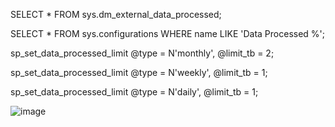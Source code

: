 SELECT * FROM sys.dm_external_data_processed;

SELECT * FROM sys.configurations
WHERE name LIKE 'Data Processed %';

sp_set_data_processed_limit
    @type = N'monthly',
    @limit_tb = 2;

sp_set_data_processed_limit
    @type = N'weekly',
    @limit_tb = 1;

sp_set_data_processed_limit
    @type = N'daily',
    @limit_tb = 1;        
    
![image](https://github.com/user-attachments/assets/9423f5b2-edef-4b9d-9748-0cf6b8243b50)
